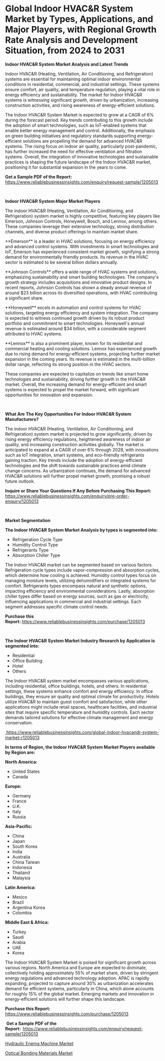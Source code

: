 <p><h1>Global Indoor HVAC&R System Market by Types, Applications, and Major Players, with Regional Growth Rate Analysis and Development Situation, from 2024 to 2031</h1></p><p><strong>Indoor HVAC&R System Market Analysis and Latest Trends</strong></p>
<p><p>Indoor HVAC&R (Heating, Ventilation, Air Conditioning, and Refrigeration) systems are essential for maintaining optimal indoor environmental conditions in residential, commercial, and industrial settings. These systems ensure comfort, air quality, and temperature regulation, playing a vital role in energy efficiency and sustainability. The market for Indoor HVAC&R systems is witnessing significant growth, driven by urbanization, increasing construction activities, and rising awareness of energy-efficient solutions.</p><p>The Indoor HVAC&R System Market is expected to grow at a CAGR of 6% during the forecast period. Key trends contributing to this growth include the adoption of smart technologies, such as IoT-enabled systems that enable better energy management and control. Additionally, the emphasis on green building initiatives and regulatory standards supporting energy-efficient solutions are propelling the demand for advanced HVAC&R systems. The rising focus on indoor air quality, particularly post-pandemic, has further increased the need for effective ventilation and filtration systems. Overall, the integration of innovative technologies and sustainable practices is shaping the future landscape of the Indoor HVAC&R market, positioning it for substantial expansion in the years to come.</p></p>
<p><strong>Get a Sample PDF of the Report:&nbsp;</strong> <a href="https://www.reliablebusinessinsights.com/enquiry/request-sample/1205013?utm_campaign=60&utm_medium=2&utm_source=Github&utm_content=ia&utm_term=31122024&utm_id=indoor-hvacr-system">https://www.reliablebusinessinsights.com/enquiry/request-sample/1205013</a></p>
<p>&nbsp;</p>
<p><strong>Indoor HVAC&R System Major Market Players</strong></p>
<p><p>The indoor HVAC&R (Heating, Ventilation, Air Conditioning, and Refrigeration) system market is highly competitive, featuring key players like Emerson, Johnson Controls, Honeywell, Bosch, and Lennox, among others. These companies leverage their extensive technology, strong distribution channels, and diverse product offerings to maintain market share.</p><p>**Emerson** is a leader in HVAC solutions, focusing on energy efficiency and advanced control systems. With investments in smart technologies and IoT, Emerson has experienced consistent market growth, signifying a strong demand for environmentally friendly products. Its revenue in the HVAC sector is estimated to be several billion dollars annually.</p><p>**Johnson Controls** offers a wide range of HVAC systems and solutions, emphasizing sustainability and smart building technologies. The company's growth strategy includes acquisitions and innovative product designs. In recent reports, Johnson Controls has shown a steady annual revenue of around $23 billion across its diversified operations, with HVAC contributing a significant share.</p><p>**Honeywell** excels in automation and control systems for HVAC solutions, targeting energy efficiency and system integration. The company is expected to witness continued growth driven by its robust product portfolio and commitment to smart technologies. Honeywell's annual revenue is estimated around $34 billion, with a considerable segment attributed to HVAC systems.</p><p>**Lennox** is also a prominent player, known for its residential and commercial heating and cooling solutions. Lennox has experienced growth due to rising demand for energy-efficient systems, projecting further market expansion in the coming years. Its revenue is estimated in the multi-billion dollar range, reflecting its strong position in the HVAC sectors.</p><p>These companies are expected to capitalize on trends like smart home technologies and sustainability, driving further growth in the HVAC&R market. Overall, the increasing demand for energy-efficient and smart systems is expected to propel the market forward, with significant opportunities for innovation and expansion.</p></p>
<p>&nbsp;</p>
<p><strong>What Are The Key Opportunities For Indoor HVAC&R System Manufacturers?</strong></p>
<p><p>The indoor HVAC&R (Heating, Ventilation, Air Conditioning, and Refrigeration) system market is projected to grow significantly, driven by rising energy efficiency regulations, heightened awareness of indoor air quality, and increasing construction activities globally. The market is anticipated to expand at a CAGR of over 6% through 2028, with innovations such as IoT integration, smart systems, and eco-friendly refrigerants gaining traction. Key trends include the adoption of energy-efficient technologies and the shift towards sustainable practices amid climate change concerns. As urbanization continues, the demand for advanced HVAC&R solutions will further propel market growth, promising a robust future outlook.</p></p>
<p><strong>Inquire or Share Your Questions If Any Before Purchasing This Report:</strong> <a href="https://www.reliablebusinessinsights.com/enquiry/pre-order-enquiry/1205013?utm_campaign=60&utm_medium=2&utm_source=Github&utm_content=ia&utm_term=31122024&utm_id=indoor-hvacr-system">https://www.reliablebusinessinsights.com/enquiry/pre-order-enquiry/1205013</a></p>
<p>&nbsp;</p>
<p><strong>Market Segmentation</strong></p>
<p><strong>The Indoor HVAC&R System Market Analysis by types is segmented into:</strong></p>
<p><ul><li>Refrigeration Cycle Type</li><li>Humidity Control Type</li><li>Refrigerants Type</li><li>Absorption Chiller Type</li></ul></p>
<p><p>The Indoor HVAC&R market can be segmented based on various factors. Refrigeration cycle types include vapor-compression and absorption cycles, which determine how cooling is achieved. Humidity control types focus on managing moisture levels, utilizing dehumidifiers or integrated systems for comfort. Refrigerants types encompass natural and synthetic options, impacting efficiency and environmental considerations. Lastly, absorption chiller types differ based on energy sources, such as gas or electricity, influencing applications in commercial and industrial settings. Each segment addresses specific climate control needs.</p></p>
<p><strong>Purchase this Report:&nbsp;</strong><a href="https://www.reliablebusinessinsights.com/purchase/1205013?utm_campaign=60&utm_medium=2&utm_source=Github&utm_content=ia&utm_term=31122024&utm_id=indoor-hvacr-system">https://www.reliablebusinessinsights.com/purchase/1205013</a></p>
<p>&nbsp;</p>
<p><strong>The Indoor HVAC&R System Market Industry Research by Application is segmented into:</strong></p>
<p><ul><li>Residential</li><li>Office Building</li><li>Hotel</li><li>Others</li></ul></p>
<p><p>The Indoor HVAC&R system market encompasses various applications, including residential, office buildings, hotels, and others. In residential settings, these systems enhance comfort and energy efficiency. In office buildings, they ensure air quality and optimal climate for productivity. Hotels utilize HVAC&R to maintain guest comfort and satisfaction, while other applications might include retail spaces, healthcare facilities, and industrial sites that require specific temperature and humidity controls. Each sector demands tailored solutions for effective climate management and energy conservation.</p></p>
<p><a href="https://www.reliablebusinessinsights.com/global-indoor-hvacandr-system-market-r1205013?utm_campaign=60&utm_medium=2&utm_source=Github&utm_content=ia&utm_term=31122024&utm_id=indoor-hvacr-system">&nbsp;https://www.reliablebusinessinsights.com/global-indoor-hvacandr-system-market-r1205013</a></p>
<p><strong>In terms of Region, the Indoor HVAC&R System Market Players available by Region are:</strong></p>
<p>
    <p> <strong> North America: </strong>
        <ul>
            <li>United States</li>
            <li>Canada</li>
        </ul>
        </p> 
    <p> <strong> Europe: </strong>
        <ul>
            <li>Germany</li>
            <li>France</li>
            <li>U.K.</li>
            <li>Italy</li>
            <li>Russia</li>
        </ul>
        </p> 
    <p> <strong> Asia-Pacific: </strong>
        <ul>
            <li>China</li>
            <li>Japan</li>
            <li>South Korea</li>
            <li>India</li>
            <li>Australia</li>
            <li>China Taiwan</li>
            <li>Indonesia</li>
            <li>Thailand</li>
            <li>Malaysia</li>
        </ul>
        </p> 
    <p> <strong> Latin America: </strong>
        <ul>
            <li>Mexico</li>
            <li>Brazil</li>
            <li>Argentina Korea</li>
            <li>Colombia</li>
        </ul>
        </p> 
    <p> <strong> Middle East & Africa: </strong>
        <ul>
            <li>Turkey</li>
            <li>Saudi</li>
            <li>Arabia</li>
            <li>UAE</li>
            <li>Korea</li>
        </ul>
    </p>
    </p>
<p><p>The Indoor HVAC&R System Market is poised for significant growth across various regions. North America and Europe are expected to dominate, collectively holding approximately 55% of market share, driven by stringent energy regulations and advanced technology adoption. APAC is rapidly expanding, projected to capture around 30% as urbanization accelerates demand for efficient systems, particularly in China, which alone accounts for roughly 15% of the global market. Emerging markets and innovation in energy-efficient solutions will further shape this landscape.</p></p>
<p><strong>Purchase this Report: </strong><a href="https://www.reliablebusinessinsights.com/purchase/1205013?utm_campaign=60&utm_medium=2&utm_source=Github&utm_content=ia&utm_term=31122024&utm_id=indoor-hvacr-system">https://www.reliablebusinessinsights.com/purchase/1205013</a></p>
<p>&nbsp;<strong>Get a Sample PDF of the Report:&nbsp;&nbsp;</strong><a href="https://www.reliablebusinessinsights.com/enquiry/request-sample/1205013?utm_campaign=60&utm_medium=2&utm_source=Github&utm_content=ia&utm_term=31122024&utm_id=indoor-hvacr-system">https://www.reliablebusinessinsights.com/enquiry/request-sample/1205013</a></p>
<p><strong></strong></p>
<p><p><a href="https://github.com/chaturberville8181/Market-Research-Report-List-1/blob/main/hydraulic-enema-machine-market.md?utm_campaign=60&utm_medium=2&utm_source=Github&utm_content=ia&utm_term=31122024&utm_id=indoor-hvacr-system">Hydraulic Enema Machine Market</a></p><p><a href="https://github.com/carendesrochers299/Market-Research-Report-List-1/blob/main/optical-bonding-materials-market.md?utm_campaign=60&utm_medium=2&utm_source=Github&utm_content=ia&utm_term=31122024&utm_id=indoor-hvacr-system">Optical Bonding Materials Market</a></p></p>